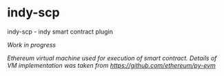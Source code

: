 # indy-scp
indy-scp - indy smart contract plugin

*Work in progress*

*Ethereum virtual machine used for execution of smart contract. Details of VM implementation was taken from https://github.com/ethereum/py-evm*
